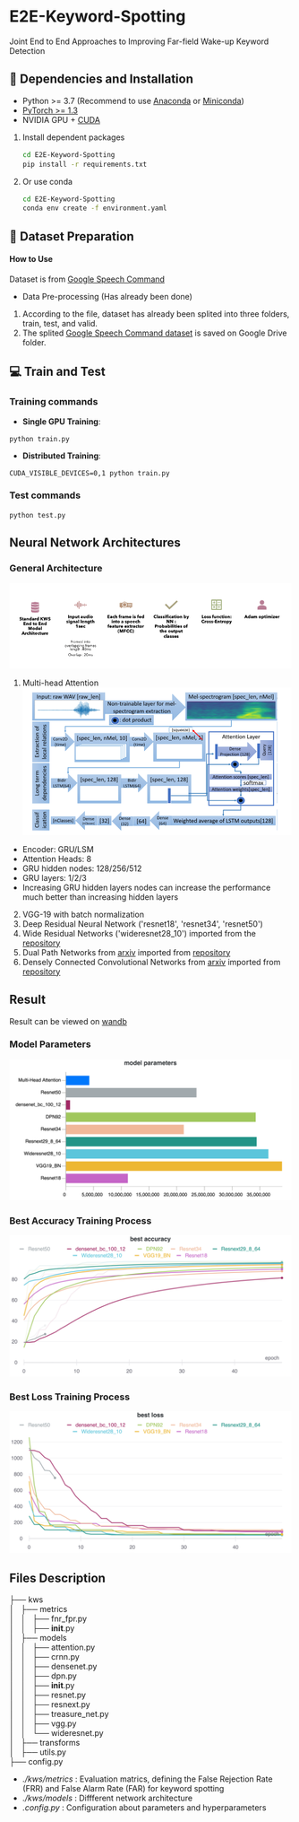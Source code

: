 # E2E-Keyword-Spotting

Joint End to End Approaches to Improving Far-field Wake-up Keyword Detection

## :wrench: Dependencies and Installation

- Python >= 3.7 (Recommend to use [Anaconda](https://www.anaconda.com/download/#linux) or [Miniconda](https://docs.conda.io/en/latest/miniconda.html))
- [PyTorch >= 1.3](https://pytorch.org/)
- NVIDIA GPU + [CUDA](https://developer.nvidia.com/cuda-downloads)


1. Install dependent packages

    ```bash
    cd E2E-Keyword-Spotting
    pip install -r requirements.txt
    ```
2. Or use conda 
    ```bash
    cd E2E-Keyword-Spotting
    conda env create -f environment.yaml
    ```

## :turtle: Dataset Preparation

#### How to Use
Dataset is from [Google Speech Command](./basicsr/data/paired_image_dataset.py) 
* Data Pre-processing (Has already been done)
1. According to the file, dataset has already been splited into three folders, train, test, and valid. 
1. The splited [Google Speech Command dataset](https://drive.google.com/file/d/1InqR8n7l5Qj6voJREpcjHYWHVTKG-BbB/view?usp=sharing) is saved on Google Drive folder. 
    
## :computer: Train and Test
### Training commands
- **Single GPU Training**: 
```
python train.py
```
- **Distributed Training**: 
```
CUDA_VISIBLE_DEVICES=0,1 python train.py
```
### Test commands
```
python test.py 
```
## Neural Network Architectures
### General Architecture
![image](https://github.com/bozliu/E2E-Keyword-Spotting/blob/main/images/Standard%20E2E%20Architecture.png)


1. Multi-head Attention
![image](https://github.com/bozliu/E2E-Keyword-Spotting/blob/main/images/Multi-Head%20Attention%20Architecture.png)
* Encoder: GRU/LSM 
* Attention Heads: 8
* GRU hidden nodes: 128/256/512
* GRU layers: 1/2/3
* Increasing GRU hidden layers nodes can increase the performance much better than increasing hidden layers 

2. VGG-19 with batch normalization
3. Deep Residual Neural Network ('resnet18', 'resnet34', 'resnet50') 
4. Wide Residual Networks ('wideresnet28_10') imported from the [repository](https://github.com/xternalz/WideResNet-pytorch/blob/master/wideresnet.py)
5. Dual Path Networks from [arxiv](https://arxiv.org/abs/1707.01629) imported from [repository](https://github.com/kuangliu/pytorch-cifar/blob/master/models/dpn.py)
6. Densely Connected Convolutional Networks from [arxiv](https://arxiv.org/abs/1608.06993) imported from [repository](https://github.com/bearpaw/pytorch-classification/blob/master/models/cifar/densenet.py)

## Result

Result can be viewed on [wandb](https://wandb.ai/bozliu/google_speech_command?workspace=user-bozliu)

### Model Parameters 
![image](images/model_parameters.png)

### Best Accuracy Training Process
![image](https://github.com/bozliu/E2E-Keyword-Spotting/blob/main/images/best%20accuracy.png)

### Best Loss Training Process
![image](https://github.com/bozliu/E2E-Keyword-Spotting/blob/main/images/best%20loss.png)

## Files Description  
├── kws   
│   ├── metrics    
│   │   ├── fnr_fpr.py  
│   │   ├── __init__.py  
│   ├── models   
│   │   ├── attention.py  
│   │   ├── crnn.py  
│   │   ├── densenet.py  
│   │   ├── dpn.py  
│   │   ├── __init__.py  
│   │   ├── resnet.py   
│   │   ├── resnext.py  
│   │   ├── treasure_net.py  
│   │   ├── vgg.py  
│   │   └── wideresnet.py  
│   ├── transforms  
│   ├── utils.py  
├── config.py  

* *./kws/metrics* : Evaluation matrics, defining the False Rejection Rate (FRR) and False Alarm Rate (FAR) for keyword spotting
* *./kws/models* : Diffferent network architecture 
* *.config.py* : Configuration about parameters and hyperparameters
